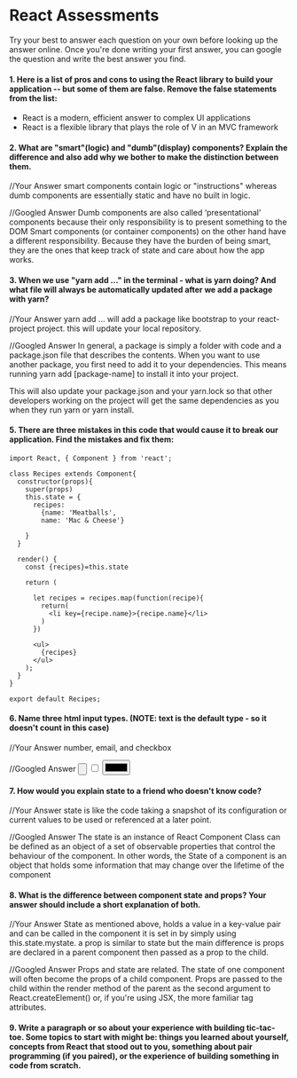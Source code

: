 # React Assessments

Try your best to answer each question on your own before looking up the answer online. Once you're done writing your first answer, you can google the question and write the best answer you find.

#### 1. Here is a list of pros and cons to using the React library to build your application -- but some of them are false. Remove the false statements from the list:

- React is a modern, efficient answer to complex UI applications
- React is a flexible library that plays the role of V in an MVC framework


 #### 2. What are "smart"(logic) and "dumb"(display) components? Explain the difference and also add why we bother to make the distinction between them.



 //Your Answer
smart components contain logic or "instructions" whereas dumb components are essentially static and have no built in logic.

 //Googled Answer
Dumb components are also called ‘presentational’ components because their only responsibility is to present something to the DOM
Smart components (or container components) on the other hand have a different responsibility. Because they have the burden of being smart, they are the ones that keep track of state and care about how the app works.


#### 3. When we use "yarn add ..." in the terminal - what is yarn doing? And what file will always be automatically updated after we add a package with yarn?


 //Your Answer
yarn add ... will add a package like bootstrap to your react-project project. this will update your local repository.

 //Googled Answer
 In general, a package is simply a folder with code and a package.json file that describes the contents. When you want to use another package, you first need to add it to your dependencies. This means running yarn add [package-name] to install it into your project.

This will also update your package.json and your yarn.lock so that other developers working on the project will get the same dependencies as you when they run yarn or yarn install.


#### 5. There are three mistakes in this code that would cause it to break our application. Find the mistakes and fix them:

    import React, { Component } from 'react';

    class Recipes extends Component{
      constructor(props){
        super(props)
        this.state = {
          recipes:
            {name: 'Meatballs',
            name: 'Mac & Cheese'}

        }
      }

      render() {
        const {recipes}=this.state

        return (

          let recipes = recipes.map(function(recipe){
            return(
              <li key={recipe.name}>{recipe.name}</li>
            )
          })

          <ul>
            {recipes}
          </ul>
        );
      }
    }

    export default Recipes;

#### 6. Name three html input types. (NOTE: text is the default type - so it doesn't count in this case)

 //Your Answer
number, email, and checkbox

 //Googled Answer
 <input type="button">
 <input type="checkbox">
 <input type="color">

 #### 7. How would you explain state to a friend who doesn't know code?
 //Your Answer
 state is like the code taking a snapshot of its configuration or current values to be used or referenced at a later point.


 //Googled Answer
The state is an instance of React Component Class can be defined as an object of a set of observable properties that control the behaviour of the component. In other words, the State of a component is an object that holds some information that may change over the lifetime of the component

 #### 8. What is the difference between component state and props? Your answer should include a short explanation of both.


 //Your Answer
State as mentioned above, holds a value in a key-value pair and can be called in the component it is set in by simply using this.state.mystate. a prop is similar to state but the main difference is props are declared in a parent component then passed as a prop to the child.

 //Googled Answer
Props and state are related. The state of one component will often become the props of a child component. Props are passed to the child within the render method of the parent as the second argument to React.createElement() or, if you're using JSX, the more familiar tag attributes.

#### 9. Write a paragraph or so about your experience with building tic-tac-toe. Some topics to start with might be: things you learned about yourself, concepts from React that stood out to you, something about pair programming (if you paired), or the experience of building something in code from scratch.
